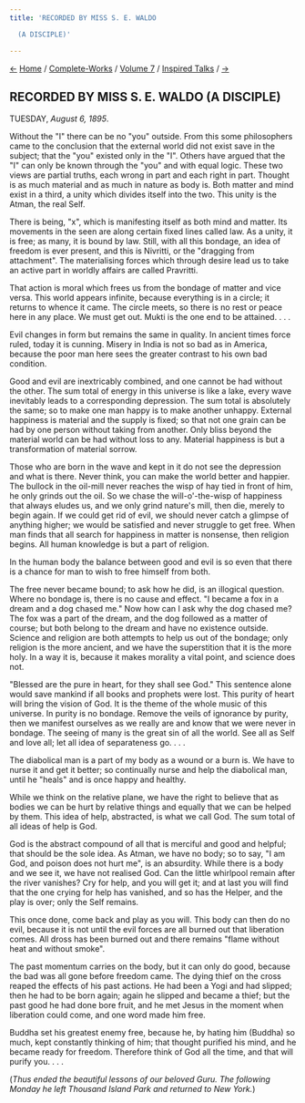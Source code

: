 ```yaml
---
title: 'RECORDED BY MISS S. E. WALDO

  (A DISCIPLE)'

---
```

<div>

[←](43_monday_august_5.htm) [Home](../../../index.htm) /
[Complete-Works](../../complete_works.htm) / [Volume
7](../volume_7_contents.htm) / [Inspired
Talks](inspired_talks_contents.htm)
/ [→](../conversations_and_dialogues/from_the_diary_of_a_disciple/scc_i.htm)

  

## RECORDED BY MISS S. E. WALDO (A DISCIPLE)

TUESDAY, *August 6, 1895*.

Without the "I" there can be no "you" outside. From this some
philosophers came to the conclusion that the external world did not
exist save in the subject; that the "you" existed only in the "I".
Others have argued that the "I" can only be known through the "you" and
with equal logic. These two views are partial truths, each wrong in part
and each right in part. Thought is as much material and as much in
nature as body is. Both matter and mind exist in a third, a unity which
divides itself into the two. This unity is the Atman, the real Self.

There is being, "x", which is manifesting itself as both mind and
matter. Its movements in the seen are along certain fixed lines called
law. As a unity, it is free; as many, it is bound by law. Still, with
all this bondage, an idea of freedom is ever present, and this is
Nivritti, or the "dragging from attachment". The materialising forces
which through desire lead us to take an active part in worldly affairs
are called Pravritti.

That action is moral which frees us from the bondage of matter and vice
versa. This world appears infinite, because everything is in a circle;
it returns to whence it came. The circle meets, so there is no rest or
peace here in any place. We must get out. Mukti is the one end to be
attained. . . .

Evil changes in form but remains the same in quality. In ancient times
force ruled, today it is cunning. Misery in India is not so bad as in
America, because the poor man here sees the greater contrast to his own
bad condition.

Good and evil are inextricably combined, and one cannot be had without
the other. The sum total of energy in this universe is like a lake,
every wave inevitably leads to a corresponding depression. The sum total
is absolutely the same; so to make one man happy is to make another
unhappy. External happiness is material and the supply is fixed; so that
not one grain can be had by one person without taking from another. Only
bliss beyond the material world can be had without loss to any. Material
happiness is but a transformation of material sorrow.

Those who are born in the wave and kept in it do not see the depression
and what is there. Never think, you can make the world better and
happier. The bullock in the oil-mill never reaches the wisp of hay tied
in front of him, he only grinds out the oil. So we chase the
will-o'-the-wisp of happiness that always eludes us, and we only grind
nature's mill, then die, merely to begin again. If we could get rid of
evil, we should never catch a glimpse of anything higher; we would be
satisfied and never struggle to get free. When man finds that all search
for happiness in matter is nonsense, then religion begins. All human
knowledge is but a part of religion.

In the human body the balance between good and evil is so even that
there is a chance for man to wish to free himself from both.

The free never became bound; to ask how he did, is an illogical
question. Where no bondage is, there is no cause and effect. "I became a
fox in a dream and a dog chased me." Now how can I ask why the dog
chased me? The fox was a part of the dream, and the dog followed as a
matter of course; but both belong to the dream and have no existence
outside. Science and religion are both attempts to help us out of the
bondage; only religion is the more ancient, and we have the superstition
that it is the more holy. In a way it is, because it makes morality a
vital point, and science does not.

"Blessed are the pure in heart, for they shall see God." This sentence
alone would save mankind if all books and prophets were lost. This
purity of heart will bring the vision of God. It is the theme of the
whole music of this universe. In purity is no bondage. Remove the veils
of ignorance by purity, then we manifest ourselves as we really are and
know that we were never in bondage. The seeing of many is the great sin
of all the world. See all as Self and love all; let all idea of
separateness go. . . .

The diabolical man is a part of my body as a wound or a burn is. We have
to nurse it and get it better; so continually nurse and help the
diabolical man, until he "heals" and is once happy and healthy.

While we think on the relative plane, we have the right to believe that
as bodies we can be hurt by relative things and equally that we can be
helped by them. This idea of help, abstracted, is what we call God. The
sum total of all ideas of help is God.

God is the abstract compound of all that is merciful and good and
helpful; that should be the sole idea. As Atman, we have no body; so to
say, "I am God, and poison does not hurt me", is an absurdity. While
there is a body and we see it, we have not realised God. Can the little
whirlpool remain after the river vanishes? Cry for help, and you will
get it; and at last you will find that the one crying for help has
vanished, and so has the Helper, and the play is over; only the Self
remains.

This once done, come back and play as you will. This body can then do no
evil, because it is not until the evil forces are all burned out that
liberation comes. All dross has been burned out and there remains "flame
without heat and without smoke".

The past momentum carries on the body, but it can only do good, because
the bad was all gone before freedom came. The dying thief on the cross
reaped the effects of his past actions. He had been a Yogi and had
slipped; then he had to be born again; again he slipped and became a
thief; but the past good he had done bore fruit, and he met Jesus in the
moment when liberation could come, and one word made him free.

Buddha set his greatest enemy free, because he, by hating him (Buddha)
so much, kept constantly thinking of him; that thought purified his
mind, and he became ready for freedom. Therefore think of God all the
time, and that will purify you. . . .

(*Thus ended the beautiful lessons of our beloved Guru. The following
Monday he left Thousand Island Park and returned to New York.*)

</div>
